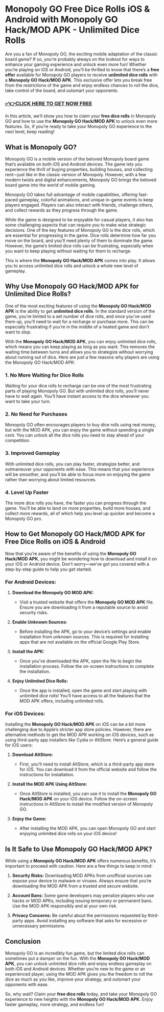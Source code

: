 # Monopoly GO Free Dice Rolls iOS & Android with Monopoly GO Hack/MOD APK - Unlimited Dice Rolls

Are you a fan of Monopoly GO, the exciting mobile adaptation of the classic board game? If so, you’re probably always on the lookout for ways to enhance your gaming experience and unlock even more fun! Whether you’re playing on iOS or Android, you’ll be thrilled to know that there’s a **free offer** available for Monopoly GO players to receive **unlimited dice rolls** with a **Monopoly GO Hack/MOD APK**. This exclusive offer lets you break free from the restrictions of the game and enjoy endless chances to roll the dice, take control of the board, and outsmart your opponents.

### [✅👉CLICK HERE TO GET NOW FREE](https://freeforyou.xyz/monopoly/go/)

In this article, we’ll show you how to claim your **free dice rolls** in Monopoly GO and how to use the **Monopoly GO Hack/MOD APK** to unlock even more features. So, if you’re ready to take your Monopoly GO experience to the next level, keep reading!

## What is Monopoly GO?

Monopoly GO is a mobile version of the beloved Monopoly board game that’s available on both iOS and Android devices. The game lets you experience the thrill of buying properties, building houses, and collecting rent—just like in the classic version of Monopoly. However, with a few modern twists and digital enhancements, Monopoly GO brings the beloved board game into the world of mobile gaming.

Monopoly GO takes full advantage of mobile capabilities, offering fast-paced gameplay, colorful animations, and unique in-game events to keep players engaged. Players can also interact with friends, challenge others, and collect rewards as they progress through the game.

While the game is designed to be enjoyable for casual players, it also has some challenging aspects that can require you to make wise strategic decisions. One of the key features of Monopoly GO is the dice rolls, which are essential for progressing in the game. Dice rolls determine how far you move on the board, and you’ll need plenty of them to dominate the game. However, the game’s limited dice rolls can be frustrating, especially when you want to keep playing without waiting for them to recharge.

This is where the **Monopoly GO Hack/MOD APK** comes into play. It allows you to access unlimited dice rolls and unlock a whole new level of gameplay.

## Why Use Monopoly GO Hack/MOD APK for Unlimited Dice Rolls?

One of the most exciting features of using the **Monopoly GO Hack/MOD APK** is the ability to get **unlimited dice rolls**. In the standard version of the game, you’re limited to a set number of dice rolls, and once you’ve used them up, you’ll need to wait for a recharge or purchase more. This can be especially frustrating if you’re in the middle of a heated game and don’t want to stop.

With the **Monopoly GO Hack/MOD APK**, you can enjoy unlimited dice rolls, which means you can keep playing as long as you want. This removes the waiting time between turns and allows you to strategize without worrying about running out of dice. Here are just a few reasons why players are using the Monopoly GO Hack/MOD APK:

### 1. **No More Waiting for Dice Rolls**
Waiting for your dice rolls to recharge can be one of the most frustrating parts of playing Monopoly GO. But with unlimited dice rolls, you’ll never have to wait again. You’ll have instant access to the dice whenever you want to take your turn.

### 2. **No Need for Purchases**
Monopoly GO often encourages players to buy dice rolls using real money, but with the MOD APK, you can enjoy the game without spending a single cent. You can unlock all the dice rolls you need to stay ahead of your competition.

### 3. **Improved Gameplay**
With unlimited dice rolls, you can play faster, strategize better, and outmaneuver your opponents with ease. This means that your experience will be smoother, and you’ll be able to focus more on enjoying the game rather than worrying about limited resources.

### 4. **Level Up Faster**
The more dice rolls you have, the faster you can progress through the game. You’ll be able to land on more properties, build more houses, and collect more rewards, all of which help you level up quicker and become a Monopoly GO pro.

## How to Get Monopoly GO Hack/MOD APK for Free Dice Rolls on iOS & Android

Now that you’re aware of the benefits of using the **Monopoly GO Hack/MOD APK**, you might be wondering how to download and install it on your iOS or Android device. Don’t worry—we’ve got you covered with a step-by-step guide to help you get started.

### For Android Devices:

1. **Download the Monopoly GO MOD APK:**
   - Visit a trusted website that offers the **Monopoly GO MOD APK** file. Ensure you are downloading it from a reputable source to avoid security risks.

2. **Enable Unknown Sources:**
   - Before installing the APK, go to your device’s settings and enable installation from unknown sources. This is required for installing apps that are not available on the official Google Play Store.

3. **Install the APK:**
   - Once you’ve downloaded the APK, open the file to begin the installation process. Follow the on-screen instructions to complete the installation.

4. **Enjoy Unlimited Dice Rolls:**
   - Once the app is installed, open the game and start playing with unlimited dice rolls! You’ll have access to all the features that the MOD APK offers, including unlimited rolls.

### For iOS Devices:

Installing the **Monopoly GO Hack/MOD APK** on iOS can be a bit more challenging due to Apple’s stricter app store policies. However, there are alternative methods to get the MOD APK working on iOS devices, such as using third-party app installers like Cydia or AltStore. Here’s a general guide for iOS users:

1. **Download AltStore:**
   - First, you’ll need to install AltStore, which is a third-party app store for iOS. You can download it from the official website and follow the instructions for installation.

2. **Install the MOD APK Using AltStore:**
   - Once AltStore is installed, you can use it to install the **Monopoly GO Hack/MOD APK** on your iOS device. Follow the on-screen instructions in AltStore to install the modified version of Monopoly GO.

3. **Enjoy the Game:**
   - After installing the MOD APK, you can open Monopoly GO and start enjoying unlimited dice rolls on your iOS device!

## Is It Safe to Use Monopoly GO Hack/MOD APK?

While using a **Monopoly GO Hack/MOD APK** offers numerous benefits, it’s important to proceed with caution. Here are a few things to keep in mind:

1. **Security Risks:**
   Downloading MOD APKs from unofficial sources can expose your device to malware or viruses. Always ensure that you’re downloading the MOD APK from a trusted and secure website.

2. **Account Bans:**
   Some game developers may penalize players who use hacks or MOD APKs, including issuing temporary or permanent bans. Use the MOD APK responsibly and at your own risk.

3. **Privacy Concerns:**
   Be careful about the permissions requested by third-party apps. Avoid installing any software that asks for excessive or unnecessary permissions.

## Conclusion

Monopoly GO is an incredibly fun game, but the limited dice rolls can sometimes put a damper on the fun. With the **Monopoly GO Hack/MOD APK**, you can unlock unlimited dice rolls and enjoy endless gameplay on both iOS and Android devices. Whether you’re new to the game or an experienced player, using the MOD APK gives you the freedom to roll the dice as much as you like, improve your strategy, and outsmart your opponents with ease.

So, why wait? Claim your **free dice rolls** today, and take your Monopoly GO experience to new heights with the **Monopoly GO Hack/MOD APK**. Enjoy faster gameplay, more strategy, and endless fun!

